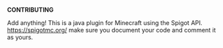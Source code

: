 **CONTRIBUTING**

Add anything! This is a java plugin for Minecraft using the Spigot API. https://spigotmc.org/
make sure you document your code and comment it as yours.
